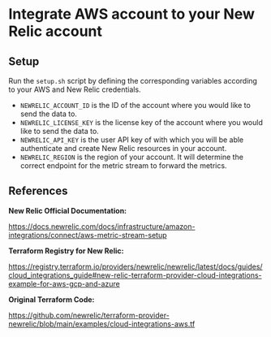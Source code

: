 # Integrate AWS account to your New Relic account

## Setup

Run the `setup.sh` script by defining the corresponding variables according to your AWS and New Relic credentials.

- `NEWRELIC_ACCOUNT_ID` is the ID of the account where you would like to send the data to.
- `NEWRELIC_LICENSE_KEY` is the license key of the account where you would like to send the data to.
- `NEWRELIC_API_KEY` is the user API key of with which you will be able authenticate and create New Relic resources in your account.
- `NEWRELIC_REGION` is the region of your account. It will determine the correct endpoint for the metric stream to forward the metrics.

## References

**New Relic Official Documentation:**

https://docs.newrelic.com/docs/infrastructure/amazon-integrations/connect/aws-metric-stream-setup

**Terraform Registry for New Relic:**

https://registry.terraform.io/providers/newrelic/newrelic/latest/docs/guides/cloud_integrations_guide#new-relic-terraform-provider-cloud-integrations-example-for-aws-gcp-and-azure

**Original Terraform Code:**

https://github.com/newrelic/terraform-provider-newrelic/blob/main/examples/cloud-integrations-aws.tf
